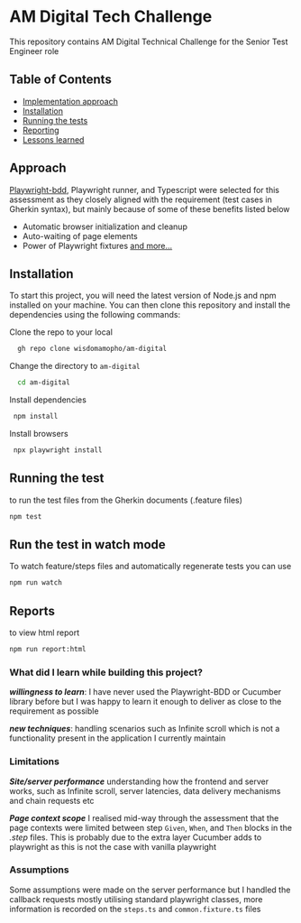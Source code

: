 
# AM Digital Tech Challenge


This repository contains AM Digital Technical Challenge for the Senior Test Engineer role


## Table of Contents

- [Implementation approach](#Approach)
- [Installation](#Installation)
- [Running the tests](#Runing-the-test)
- [Reporting](#Run-the-test-in-watch-mode)
- [Lessons learned](#Reports)



## Approach

[Playwright-bdd](https://github.com/vitalets/playwright-bdd), Playwright runner, and Typescript were selected for this assessment as they closely aligned with the requirement (test cases in Gherkin syntax), but mainly because of some of these benefits listed below

- Automatic browser initialization and cleanup
- Auto-waiting of page elements
- Power of Playwright fixtures [and more...](https://playwright.dev/docs/library#key-differences)



## Installation

To start this project, you will need the latest version of Node.js and npm installed on your machine. You can then clone this repository and install the dependencies using the following commands:

Clone the repo to your local

```bash
  gh repo clone wisdomamopho/am-digital
```
Change the directory to `am-digital`

```bash
  cd am-digital
```
Install dependencies
```bash
 npm install
```
Install browsers
```bash
 npx playwright install
```


    
## Running the test

to run the test files from the Gherkin documents (.feature files)

```bash
npm test
``` 


## Run the test in watch mode

To watch feature/steps files and automatically regenerate tests you can use
```bash
npm run watch
```

## Reports
to view html report 
```bash
npm run report:html
```

### What did I learn while building this project?
***willingness to learn***: I have never used the Playwright-BDD or Cucumber library before but I was happy to learn it enough to deliver as close to the requirement as possible 

***new techniques***: handling scenarios such as Infinite scroll which is not a functionality present in the application I currently maintain


### Limitations
***Site/server performance*** understanding how the frontend and server works, such as Infinite scroll, server latencies, data delivery mechanisms and chain requests etc

***Page context scope*** I realised mid-way through the assessment that the page contexts were limited between step `Given`, `When`, and `Then` blocks in the *.step* files. This is probably due to the extra layer Cucumber adds to playwright as this is not the case with vanilla playwright


### Assumptions
Some assumptions were made on the server performance but I handled the callback requests mostly utilising standard playwright classes, more information is recorded on the `steps.ts` and `common.fixture.ts` files 


